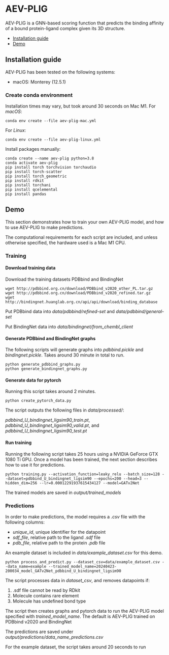 # AEV-PLIG

AEV-PLIG is a GNN-based scoring function that predicts the binding affinity of a bound protein-ligand complex given its 3D structure.

- [Installation guide](#installation-guide)
- [Demo](#demo)

## Installation guide
AEV-PLIG has been tested on the following systems:
+ macOS: Monterey (12.5.1)

### Create conda environment
Installation times may vary, but took around 30 seconds on Mac M1.
For *macOS*:
```
conda env create --file aev-plig-mac.yml
```
For *Linux*:
```
conda env create --file aev-plig-linux.yml
```
Install packages manually:
```
conda create --name aev-plig python=3.8
conda activate aev-plig
pip install torch torchvision torchaudio
pip install torch-scatter
pip install torch_geometric
pip install rdkit
pip install torchani
pip install qcelemental
pip install pandas
```

## Demo
This section demonstrates how to train your own AEV-PLIG model, and how to use AEV-PLIG to make predictions.

The computational requirements for each script are included, and unless otherwise specified, the hardware used is a Mac M1 CPU.

### Training

#### Download training data
Download the training datasets PDBbind and BindingNet
```
wget http://pdbbind.org.cn/download/PDBbind_v2020_other_PL.tar.gz
wget http://pdbbind.org.cn/download/PDBbind_v2020_refined.tar.gz
wget http://bindingnet.huanglab.org.cn/api/api/download/binding_database
```
Put PDBbind data into *data/pdbbind/refined-set* and *data/pdbbind/general-set*

Put BindingNet data into *data/bindingnet/from_chembl_client*

#### Generate PDBbind and BindingNet graphs
The following scripts will generate graphs into *pdbbind.pickle* and *bindingnet.pickle*. Takes around 30 minute in total to run.
```
python generate_pdbbind_graphs.py
python generate_bindingnet_graphs.py
```

#### Generate data for pytorch
Running this script takes around 2 minutes.
```
python create_pytorch_data.py
```
The script outputs the following files in *data/processed/*:

*pdbbind_U_bindingnet_ligsim90_train.pt*, *pdbbind_U_bindingnet_ligsim90_valid.pt*, and *pdbbind_U_bindingnet_ligsim90_test.pt*

#### Run training
Running the following script takes 25 hours using a NVIDIA GeForce GTX 1080 Ti
GPU. Once a model has been trained, the next section describes how to use it for predictions.
```
python training.py --activation_function=leaky_relu --batch_size=128 --dataset=pdbbind_U_bindingnet_ligsim90 --epochs=200 --head=3 --hidden_dim=256 --lr=0.00012291937615434127 --model=GATv2Net
```
The trained models are saved in *output/trained_models*


### Predictions
In order to make predictions, the model requires a *.csv* file with the following columns:
- *unique_id*, unique identifier for the datapoint
- *sdf_file*, relative path to the ligand *.sdf* file
- *pdb_file*, relative path to the protein *.pdb* file

An example dataset is included in *data/example_dataset.csv* for this demo.

```
python process_and_predict.py --dataset_csv=data/example_dataset.csv --data_name=example --trained_model_name=20240423-200034_model_GATv2Net_pdbbind_U_bindingnet_ligsim90
```
The script processes data in *dataset_csv*, and removes datapoints if:
1. .sdf file cannot be read by RDkit
2. Molecule contains rare element
3. Molecule has undefined bond type

The script then creates graphs and pytorch data to run the AEV-PLIG model specified with *trained_model_name*. The default is AEV-PLIG trained on PDBbind v2020 and BindingNet

The predictions are saved under *output/predictions/data_name_predictions.csv*

For the example dataset, the script takes around 20 seconds to run
